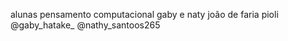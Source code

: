  alunas pensamento computacional 
 gaby e naty
 joão de faria pioli 
 @gaby_hatake_
 @nathy_santoos265
